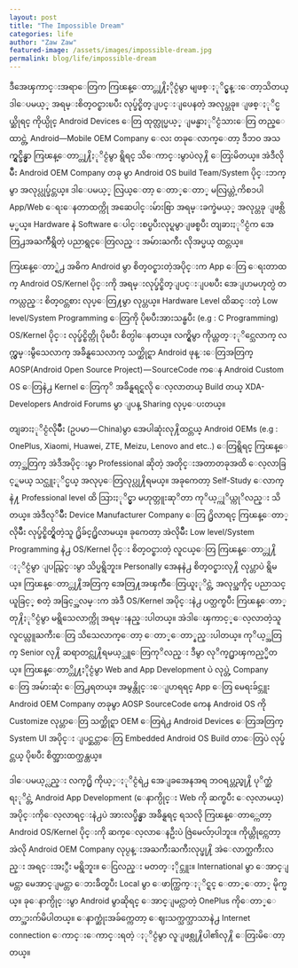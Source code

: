 ```yaml
---
layout: post
title: "The Impossible Dream"
categories: life
author: "Zaw Zaw"
featured-image: /assets/images/impossible-dream.jpg
permalink: blog/life/impossible-dream
---
```


ဒီအေၾကာင္းအရာေတြက ကြၽန္ေတာ္တု႔ိႏိုင္ငံမွာ မျဖစ္ႏုိင္မွန္းေတာ့သိတယ္ ဒါေပမယ့္ အရမ္းစိတ္ဝင္စားၿပီး လုပ္ခ်င္စိတ္ျပင္းျပေနတဲ့ အလုပ္တခု။ ျဖစ္ႏုိင္မယ္ဆိုရင္ ကိုယ္ပိုင္ Android Devices ေတြ ထုတ္လုပ္မယ့္ ျမန္မာႏုိင္ငံသားေတြ တည္ေထာင္တဲ့ Android—Mobile OEM Company‌ ေလး တခုေလာက္ေတာ့ ဒီဘဝ အသက္ရွင္ခ်ိန္မွာ ကြၽန္ေတာ္တု႔ိႏုိင္ငံမွာ ရွိရင္ သိေကာင္းမွာပဲလု႔ိ ေတြးမိတယ္။ အဲဒီလိုမ်ိဳး Android OEM Company တခု မွာ Android OS build Team/System ပိုင္းဘက္မွာ အလုပ္လုပ္ခ်င္တယ္။ ဒါေပမယ့္ လြယ္ေတာ့ ေတာ္ေတာ္ မလြယ္တဲ့ကိစၥပါ App/Web ေရးေနတာထက္ကို အဆေပါင္းမ်ားစြာ အရမ္းခက္ခဲမယ့္ အလုပ္တခု ျဖစ္လိမ့္မယ္။ Hardware နဲ Software ေပါင္းစပ္ၿပီးလုပ္ရမွာျဖစ္ၿပီး တျခားႏုိင္ငံက အေတြ႕အႀကဳံရွိတဲ့ ပညာရွင္ေတြလည္း အမ်ားႀကီး လိုအပ္မယ္ ထင္တယ္။

ကြၽန္ေတာ္ရဲ႕ အဓိက Android မွာ စိတ္ဝင္စားတဲ့အပိုင္းက App ေတြ ေရးတာထက္ Android OS/Kernel ပိုင္းကို အရမ္းလုပ္ခ်င္စိတ္ျပင္းျပၿပီး အေျပာမဟုတ္ပဲ တကယ္လည္း စိတ္ဝင္တစား လုပ္ေတြ႔မွာ လုပ္တယ္။ Hardware Level ထိဆင္းတဲ့ Low level/System Programming ေတြကို ပိုၿပီးအားသန္ၿပီး (e.g : C Programming) OS/Kernel ပိုင္း လုပ္ခ်င္စိတ္ကို ပိုၿပီး စိတ္ပါေနတယ္။ လက္ရွိမွာ ကိုယ္တတ္ႏုိင္သေလာက္ လက္လွမ္းမွီသေလာက္ အခ်ိန္ရသေလာက္ သက္ဆိုင္ရာ Android ဖုန္းေတြအတြက္ AOSP(Android Open Source Project) — SourceCode က‌ေန Android Custom OS ေတြနဲ႕ Kernel ေတြကုိ အခ်ိန္ရရင္ရလို ေလ့လာတယ္ Build တယ္ XDA-Developers Android Forums မွာ ျပန္ Sharing လုပ္ေပးတယ္။

တျခားႏုိင္ငံလိုမ်ိဳး (ဥပမာ — China)မွာ အေပါဆုံးလု႔ိထင္တယ္ Android OEMs (e.g : OnePlus, Xiaomi, Huawei, ZTE, Meizu, Lenovo and etc..) ေတြရွိရင္ ကြၽန္ေတာ့္အတြက္ အဲဒီအပိုင္းမွာ Professional ဆိုတဲ့ အတိုင္းအတာတခုအထိ ေလ့လာခြင့္ရမယ္ သင္ယူႏုိင္မယ္ အလုပ္ေတြလုပ္လု႔ိရမယ္။ အခုကေတာ့ Self-Study ေလာက္နဲ႔ Professional level ထိ သြားႏုိင္မွာ မဟုတ္ဘူးဆုိတာ ကုိယ့္ကုိယ္ကုိလည္း သိတယ္။ အဲဒီလုိမ်ဳိး Device Manufacturer Company ေတြ ႐ွိလာရင္ ကြၽန္ေတာ္လိုမ်ိဳး လုပ္ခ်င္စိတ္ရွိတဲ့သူ ႐ွိခ်င္႐ွိလာမယ္။ ခုကေတာ့ အဲလိုမ်ိဳး Low level/System Programming နဲ႕ OS/Kernel ပိုင္း စိတ္ဝင္စားတဲ့ လူငယ္ေတြ ကြၽန္ေတာ္တု႔ိ ႏုိင္ငံမွာ ျပည္တြင္းမွာ သိပ္မရွိဘူး။ Personally အေနနဲ႕ စိတ္ဝင္စားလု႔ိ လုပ္တာပဲ ရွိမယ္။ ကြၽန္ေတာ္တု႔ိအတြက္ အေတြ႔အၾကဳံေတြယူႏုိင္တဲ့ အလုပ္အကိုင္ ပညာသင္ယူခြင့္ စတဲ့ အခြင့္အလမ္းက အဲဒီ OS/Kernel အပိုင္းနဲ႕ ပတ္သက္ၿပီး ကြၽန္ေတာ္တု႔ိႏုိင္ငံမွာ မရွိသေလာက္ကို အရမ္းနည္းပါတယ္။ အဲဒါေၾကာင့္ေလ့လာတဲ့သူ လူငယ္လူႀကီးေတြ သိသေလာက္ေတာ့ ေတာ္ေတာ္နည္းပါတယ္။ ကုိယ့္အတြက္ Senior လု႔ိ ဆရာတင္လု႔ိရမယ့္သူေတြကုိလည္း ဒီမွာ လုိက္႐ွာၾကည့္မိတယ္။ ကြၽန္ေတာ္တို႔ႏိုင္ငံမွာ Web and App Development ပဲ လုပ္တဲ့ Company ေတြ အမ်ားဆုံး ေတြ႕ရတယ္။ အမွန္တိုင္းေျပာရရင္ App ေတြ မေရးခ်င္ဘူး Android OEM Company တခုမွာ AOSP SourceCode ကေန Android OS ကို Customize လုပ္တာေတြ သက္ဆိုင္ရာ OEM ေတြရဲ႕ Android Devices ေတြအတြက္ System UI အပိုင္း ျပင္ဆင္တာေတြ Embedded Android OS Build တာေတြပဲ လုပ္ခ်င္တယ္ ပိုၿပီး စိတ္အားထက္သန္တယ္။

ဒါေပမယ့္လည္း လက္႐ွိ ကိုယ့္ႏုိင္ငံရဲ႕ အေျခအေနအရ ဘဝရပ္တည္ဖု႔ိ ပုိက္ဆံရႏုိင္တဲ့ Android App Development (ေနာက္ပိုင္း Web ကို ဆက္ၿပီး ေလ့လာမယ္) အပိုင္းကိုေလ့လာရင္းနဲ႕ပဲ အားလပ္ခ်ိန္မွာ အခ်ိန္ရရင္ ရသလို ကြၽန္ေတာ္ကေတာ့ Android OS/Kernel ပိုင္းကို ဆက္ေလ့လာေနဦးပဲ ဇြဲမေလ်ာ့ပါဘူး။ ကိုယ္တိုင္ကေတာ့ အဲလို Android OEM Company လုပ္ငန္းအႀကီးႀကီးလုပ္ဖု႔ိ အဲေလာက္ႀကီးလည္း အရင္းအႏွီး မရွိဘူး။ ေငြလည္း မတတ္ႏိုင္ဘူး။ International မွာ ေအာင္ျမင္တာ မေအာင္ျမင္တာ ေဘးခ်ိတ္ၿပီး Local မွာ ေဖာက္ထြက္ႏုိင္ရင္ ေတာ္ေတာ္ မိုက္မယ္။ ခုေနာက္ပိုင္းမွာ Android မွာဆိုရင္ ေအာင္ျမင္လာတဲ့ OnePlus ကိုေတာ္ေတာ္အားက်မိပါတယ္။ ေနာက္ဆုံးအခ်က္ကေတာ့ ေဈးသက္သက္သာသာနဲ႕ Internet connection ေကာင္းေကာင္းရတဲ့ ႏုိင္ငံမွာ လူျဖစ္လု႔ိပါ၏လု႔ိ ေတြးမိေတာ့တယ္။
